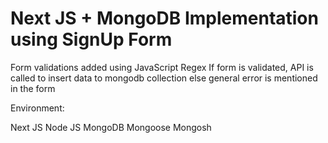 # Next JS + MongoDB Implementation using SignUp Form

Form validations added using JavaScript Regex
If form is validated, API is called to insert data to mongodb collection
else general error is mentioned in the form 

Environment:

Next JS
Node JS
MongoDB
Mongoose
Mongosh